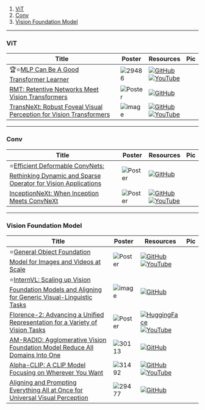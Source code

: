1. [ViT](https://github.com/HeChengHui/CVPR2024/tree/main/Papers/Topics/ViT#vit)
2. [Conv](https://github.com/HeChengHui/CVPR2024/tree/main/Papers/Topics/ViT#conv)
3. [Vision Foundation Model](https://github.com/HeChengHui/CVPR2024/tree/main/Papers/Topics/ViT#vision-foundation-model)

---

### ViT
|Title|Poster|Resources|Pic|
|------|------|------|------|
| 🏆⭐[MLP Can Be A Good Transformer Learner ](https://openaccess.thecvf.com/content/CVPR2024/html/Lin_MLP_Can_Be_A_Good_Transformer_Learner_CVPR_2024_paper.html)|![29486](https://github.com/HeChengHui/CVPR2024/assets/84503515/1aab8ad2-a8dc-46f5-b009-655b7b03d4eb)| [![GitHub](https://img.shields.io/github/stars/sihaoevery/lambda_vit?style=social)](https://github.com/sihaoevery/lambda_vit)<br> [![YouTube](https://img.shields.io/badge/YouTube-%23FF0000.svg?style=for-the-badge&logo=YouTube&logoColor=white)](https://www.youtube.com/watch?v=sfBIZXsrzgc)
| [RMT: Retentive Networks Meet Vision Transformers ](https://openaccess.thecvf.com/content/CVPR2024/html/Fan_RMT_Retentive_Networks_Meet_Vision_Transformers_CVPR_2024_paper.html)| ![Poster](https://cvpr.thecvf.com/media/PosterPDFs/CVPR%202024/30086.png?t=1716465605.0185454) | [![GitHub](https://img.shields.io/github/stars/qhfan/RMT?style=social)](https://github.com/qhfan/RMT)
|[TransNeXt: Robust Foveal Visual Perception for Vision Transformers](https://openaccess.thecvf.com/content/CVPR2024/html/Shi_TransNeXt_Robust_Foveal_Visual_Perception_for_Vision_Transformers_CVPR_2024_paper.html)| ![image](https://github.com/HeChengHui/CVPR2024/assets/84503515/ef4e1c42-b053-4945-9a50-55e39a380012)| [![GitHub](https://img.shields.io/github/stars/DaiShiResearch/TransNeXt?style=social)](https://github.com/DaiShiResearch/TransNeXt)<br> [![YouTube](https://img.shields.io/badge/YouTube-%23FF0000.svg?style=for-the-badge&logo=YouTube&logoColor=white)](https://www.youtube.com/watch?v=MTv3QpNXMU8)

---

### Conv
|Title|Poster|Resources|Pic|
|------|------|------|------|
| ⭐[Efficient Deformable ConvNets: Rethinking Dynamic and Sparse Operator for Vision Applications ](https://openaccess.thecvf.com/content/CVPR2024/html/Xiong_Efficient_Deformable_ConvNets_Rethinking_Dynamic_and_Sparse_Operator_for_Vision_CVPR_2024_paper.html)|![Poster](https://cvpr.thecvf.com/media/PosterPDFs/CVPR%202024/31637.png?t=1717602259.6634343) | [![GitHub](https://img.shields.io/github/stars/OpenGVLab/DCNv4?style=social)](https://github.com/OpenGVLab/DCNv4)
|  [InceptionNeXt: When Inception Meets ConvNeXt ](https://openaccess.thecvf.com/content/CVPR2024/html/Yu_InceptionNeXt_When_Inception_Meets_ConvNeXt_CVPR_2024_paper.html)| ![Poster](https://cvpr.thecvf.com/media/PosterPDFs/CVPR%202024/29336.png?t=1717392635.727063) | [![GitHub](https://img.shields.io/github/stars/sail-sg/inceptionnext?style=social)](https://github.com/sail-sg/inceptionnext)<br> [![YouTube](https://img.shields.io/badge/YouTube-%23FF0000.svg?style=for-the-badge&logo=YouTube&logoColor=white)](https://www.youtube.com/watch?v=FqR47ON8tdg)

---

### Vision Foundation Model
|Title|Poster|Resources|Pic|
|------|------|------|------|
| ⭐[General Object Foundation Model for Images and Videos at Scale ](https://openaccess.thecvf.com/content/CVPR2024/html/Wu_General_Object_Foundation_Model_for_Images_and_Videos_at_Scale_CVPR_2024_paper.html)| ![Poster](https://github.com/HeChengHui/CVPR2024/blob/main/Papers/Topics/Vision%20LLM/assets/29939.png) | [![GitHub](https://img.shields.io/github/stars/FoundationVision/GLEE?style=social)](https://github.com/FoundationVision/GLEE)<br> [![YouTube](https://img.shields.io/badge/YouTube-%23FF0000.svg?style=for-the-badge&logo=YouTube&logoColor=white)](https://www.youtube.com/watch?v=PSVhfTPx0GQ)
| ⭐[InternVL: Scaling up Vision Foundation Models and Aligning for Generic Visual-Linguistic Tasks ](https://openaccess.thecvf.com/content/CVPR2024/html/Chen_InternVL_Scaling_up_Vision_Foundation_Models_and_Aligning_for_Generic_CVPR_2024_paper.html)|![image](https://github.com/user-attachments/assets/38bae556-6220-41d7-b6aa-d2d7e1fda5a8)| [![GitHub](https://img.shields.io/github/stars/OpenGVLab/InternVL?style=social)](https://github.com/OpenGVLab/InternVL)
| [Florence-2: Advancing a Unified Representation for a Variety of Vision Tasks ](https://openaccess.thecvf.com/content/CVPR2024/html/Xiao_Florence-2_Advancing_a_Unified_Representation_for_a_Variety_of_Vision_CVPR_2024_paper.html)| ![Poster](https://cvpr.thecvf.com/media/PosterPDFs/CVPR%202024/30529.png?t=1717455193.7819567) | [![HuggingFace](https://img.shields.io/badge/hugging_face-1?style=for-the-badge&logo=huggingface&logoColor=%23FFD21E&color=white)](https://huggingface.co/microsoft/Florence-2-large) <br> [![YouTube](https://img.shields.io/badge/YouTube-%23FF0000.svg?style=for-the-badge&logo=YouTube&logoColor=white)](https://www.youtube.com/watch?v=cOlyA00K1ec)
| [AM-RADIO: Agglomerative Vision Foundation Model Reduce All Domains Into One ](https://openaccess.thecvf.com/content/CVPR2024/html/Ranzinger_AM-RADIO_Agglomerative_Vision_Foundation_Model_Reduce_All_Domains_Into_One_CVPR_2024_paper.html)| ![30113](https://github.com/HeChengHui/CVPR2024/assets/84503515/dcd7a422-999a-410f-ad7d-48a23d71d076)| [![GitHub](https://img.shields.io/github/stars/NVlabs/RADIO?style=social)](https://github.com/NVlabs/RADIO)
|  [Alpha-CLIP: A CLIP Model Focusing on Wherever You Want ](https://openaccess.thecvf.com/content/CVPR2024/html/Sun_Alpha-CLIP_A_CLIP_Model_Focusing_on_Wherever_You_Want_CVPR_2024_paper.html)| ![31492](https://github.com/HeChengHui/CVPR2024/assets/84503515/3f1c76a9-f7f2-4e1d-8d87-cfe7a1b6e2e6)| [![GitHub](https://img.shields.io/github/stars/SunzeY/AlphaCLIP?style=social)](https://github.com/SunzeY/AlphaCLIP)<br> [![YouTube](https://img.shields.io/badge/YouTube-%23FF0000.svg?style=for-the-badge&logo=YouTube&logoColor=white)](https://www.youtube.com/watch?v=QCEIKPZpZz0)
| [Aligning and Prompting Everything All at Once for Universal Visual Perception ](https://openaccess.thecvf.com/content/CVPR2024/html/Shen_Aligning_and_Prompting_Everything_All_at_Once_for_Universal_Visual_CVPR_2024_paper.html)| ![29477](https://github.com/HeChengHui/CVPR2024/assets/84503515/5ee3dbe9-9a52-44f1-9c8c-24b5680d64fe)| [![GitHub](https://img.shields.io/github/stars/shenyunhang/APE?style=social)](https://github.com/shenyunhang/APE)

